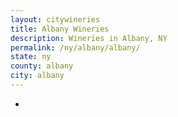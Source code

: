 ```yaml
---
layout: citywineries
title: Albany Wineries
description: Wineries in Albany, NY
permalink: /ny/albany/albany/
state: ny
county: albany
city: albany
---
```

-
